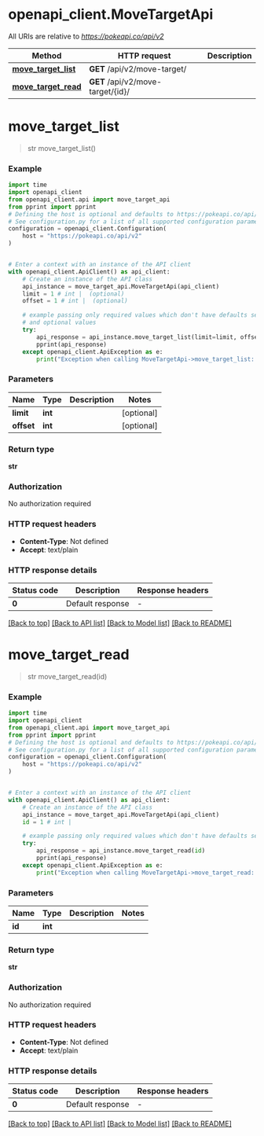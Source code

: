 # openapi_client.MoveTargetApi

All URIs are relative to *https://pokeapi.co/api/v2*

Method | HTTP request | Description
------------- | ------------- | -------------
[**move_target_list**](MoveTargetApi.md#move_target_list) | **GET** /api/v2/move-target/ | 
[**move_target_read**](MoveTargetApi.md#move_target_read) | **GET** /api/v2/move-target/{id}/ | 


# **move_target_list**
> str move_target_list()



### Example


```python
import time
import openapi_client
from openapi_client.api import move_target_api
from pprint import pprint
# Defining the host is optional and defaults to https://pokeapi.co/api/v2
# See configuration.py for a list of all supported configuration parameters.
configuration = openapi_client.Configuration(
    host = "https://pokeapi.co/api/v2"
)


# Enter a context with an instance of the API client
with openapi_client.ApiClient() as api_client:
    # Create an instance of the API class
    api_instance = move_target_api.MoveTargetApi(api_client)
    limit = 1 # int |  (optional)
    offset = 1 # int |  (optional)

    # example passing only required values which don't have defaults set
    # and optional values
    try:
        api_response = api_instance.move_target_list(limit=limit, offset=offset)
        pprint(api_response)
    except openapi_client.ApiException as e:
        print("Exception when calling MoveTargetApi->move_target_list: %s\n" % e)
```


### Parameters

Name | Type | Description  | Notes
------------- | ------------- | ------------- | -------------
 **limit** | **int**|  | [optional]
 **offset** | **int**|  | [optional]

### Return type

**str**

### Authorization

No authorization required

### HTTP request headers

 - **Content-Type**: Not defined
 - **Accept**: text/plain


### HTTP response details

| Status code | Description | Response headers |
|-------------|-------------|------------------|
**0** | Default response |  -  |

[[Back to top]](#) [[Back to API list]](../README.md#documentation-for-api-endpoints) [[Back to Model list]](../README.md#documentation-for-models) [[Back to README]](../README.md)

# **move_target_read**
> str move_target_read(id)



### Example


```python
import time
import openapi_client
from openapi_client.api import move_target_api
from pprint import pprint
# Defining the host is optional and defaults to https://pokeapi.co/api/v2
# See configuration.py for a list of all supported configuration parameters.
configuration = openapi_client.Configuration(
    host = "https://pokeapi.co/api/v2"
)


# Enter a context with an instance of the API client
with openapi_client.ApiClient() as api_client:
    # Create an instance of the API class
    api_instance = move_target_api.MoveTargetApi(api_client)
    id = 1 # int | 

    # example passing only required values which don't have defaults set
    try:
        api_response = api_instance.move_target_read(id)
        pprint(api_response)
    except openapi_client.ApiException as e:
        print("Exception when calling MoveTargetApi->move_target_read: %s\n" % e)
```


### Parameters

Name | Type | Description  | Notes
------------- | ------------- | ------------- | -------------
 **id** | **int**|  |

### Return type

**str**

### Authorization

No authorization required

### HTTP request headers

 - **Content-Type**: Not defined
 - **Accept**: text/plain


### HTTP response details

| Status code | Description | Response headers |
|-------------|-------------|------------------|
**0** | Default response |  -  |

[[Back to top]](#) [[Back to API list]](../README.md#documentation-for-api-endpoints) [[Back to Model list]](../README.md#documentation-for-models) [[Back to README]](../README.md)

